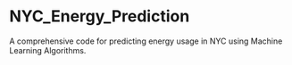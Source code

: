 # NYC_Energy_Prediction
A comprehensive code for predicting energy usage in NYC using Machine Learning Algorithms.
